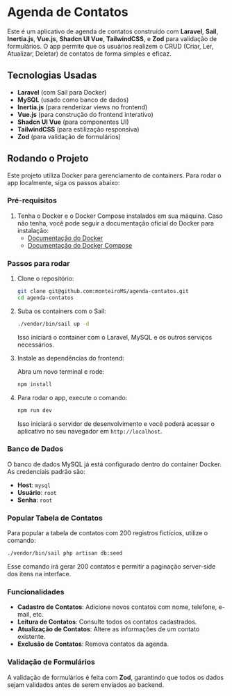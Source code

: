 
# Agenda de Contatos

Este é um aplicativo de agenda de contatos construído com **Laravel**, **Sail**, **Inertia.js**, **Vue.js**, **Shadcn UI Vue**, **TailwindCSS**, e **Zod** para validação de formulários. O app permite que os usuários realizem o CRUD (Criar, Ler, Atualizar, Deletar) de contatos de forma simples e eficaz.

## Tecnologias Usadas

- **Laravel** (com Sail para Docker)
- **MySQL** (usado como banco de dados)
- **Inertia.js** (para renderizar views no frontend)
- **Vue.js** (para construção do frontend interativo)
- **Shadcn UI Vue** (para componentes UI)
- **TailwindCSS** (para estilização responsiva)
- **Zod** (para validação de formulários)

## Rodando o Projeto

Este projeto utiliza Docker para gerenciamento de containers. Para rodar o app localmente, siga os passos abaixo:

### Pré-requisitos

1. Tenha o Docker e o Docker Compose instalados em sua máquina. Caso não tenha, você pode seguir a documentação oficial do Docker para instalação:
   - [Documentação do Docker](https://docs.docker.com/get-docker/)
   - [Documentação do Docker Compose](https://docs.docker.com/compose/install/)

### Passos para rodar

1. Clone o repositório:

   ```bash
   git clone git@github.com:monteiroMS/agenda-contatos.git
   cd agenda-contatos
   ```

2. Suba os containers com o Sail:

   ```bash
   ./vendor/bin/sail up -d
   ```

   Isso iniciará o container com o Laravel, MySQL e os outros serviços necessários.

3. Instale as dependências do frontend:

   Abra um novo terminal e rode:

   ```bash
   npm install
   ```

4. Para rodar o app, execute o comando:

   ```bash
   npm run dev
   ```

   Isso iniciará o servidor de desenvolvimento e você poderá acessar o aplicativo no seu navegador em `http://localhost`.

### Banco de Dados

O banco de dados MySQL já está configurado dentro do container Docker. As credenciais padrão são:

- **Host**: `mysql`
- **Usuário**: `root`
- **Senha**: `root`

### Popular Tabela de Contatos

Para popular a tabela de contatos com 200 registros fictícios, utilize o comando:

```bash
./vendor/bin/sail php artisan db:seed
```

Esse comando irá gerar 200 contatos e permitir a paginação server-side dos itens na interface.

### Funcionalidades

- **Cadastro de Contatos**: Adicione novos contatos com nome, telefone, e-mail, etc.
- **Leitura de Contatos**: Consulte todos os contatos cadastrados.
- **Atualização de Contatos**: Altere as informações de um contato existente.
- **Exclusão de Contatos**: Remova contatos da agenda.

### Validação de Formulários

A validação de formulários é feita com **Zod**, garantindo que todos os dados sejam validados antes de serem enviados ao backend.
